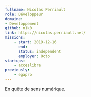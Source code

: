 ```yaml
---
fullname: Nicolas Perriault
role: Développeur
domaine:
- Développement
github: n1k0
link: https://nicolas.perriault.net/
missions:
    - start: 2019-12-16
      end:
      status: independent
      employer: Octo
startups:
    - acceslibre
previously:
    - egapro
---
```


En quête de sens numérique.
